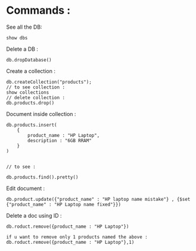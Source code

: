 # Commands :

See all the DB: 
    
    show dbs

Delete a DB : 

    db.dropDatabase()

Create a collection : 

    db.createCollection("products");
    // to see collection : 
    show collections
    // delete collection : 
    db.products.drop()

Document inside collection : 

    db.products.insert(
    	{
    		product_name : "HP Laptop",
    		description : "6GB RRAM"
    	}
    )
    
    
    // to see : 
    
    db.products.find().pretty()

Edit document : 

    db.product.update({"product_name" : "HP laptop name mistake"} , {$set {"product_name" : "HP Laptop name fixed"}})

Delete a doc using ID : 

    db.roduct.remove({product_name : "HP Laptop"})
    
    if u want to remove only 1 products named the above : 
    db.roduct.remove({product_name : "HP Laptop"},1)

    
